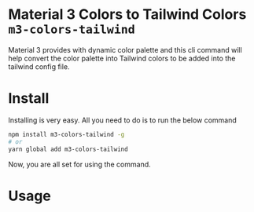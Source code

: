 # Material 3 Colors to Tailwind Colors `m3-colors-tailwind`

Material 3 provides with dynamic color palette and this cli
command will help convert the color palette into Tailwind
colors to be added into the tailwind config file.

# Install

Installing is very easy. All you need to do is to run the 
below command

```bash
npm install m3-colors-tailwind -g 
# or
yarn global add m3-colors-tailwind
```

Now, you are all set for using the command.

# Usage

